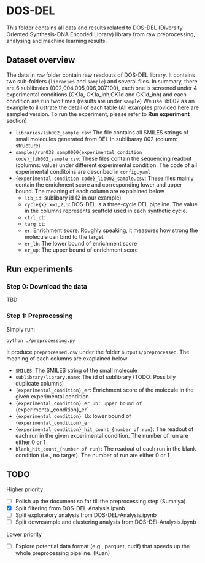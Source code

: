 # DOS-DEL

This folder contains all data and results related to DOS-DEL (Diversity Oriented Synthesis-DNA Encoded Library) library from raw preprocessing, analysing and machine learning results.

## Dataset overview
The data in `raw` folder contain raw readouts of DOS-DEL library. It contains two sub-folders (`libraries` and `sample`) and several files. In summary, there are 6 sublibraies (002,004,005,006,007,100), each one is screened under 4 experimental conditions (CK1a, CK1a_inh,CK1d and CK1d_inh) and each condition are run two times (results are under `sample`)
We use lib002 as an example to illustrate the detail of each table (All examples provided here are sampled version. To run the experiment, please refer to **Run experiment** section)

- `libraries/lib002_sample.csv`: The file contains all SMILES strings of small molecules generated from DEL in sublibaray 002 (column: structure)
- `samples/run038_samp0000{experimental condition code}_lib002_sample.csv`: These files contain the sequencing readout (columns: value) under different experimental condition. The code of all experimental conditoins are described in `config.yaml` 
- `{experimental condition code}_lib002_sample.csv`: These files mainly contain the enrichment score and corresponding lower and upper bound.  The meaning of each column are expplained below
  - `lib_id`: sublibary id (2 in our example)
  - `cycle{x} x=1,2,3`: DOS-DEL is a three-cycle DEL pipeline. The value in the columns represents scaffold used in each synthetic cycle.
  - `ctrl_ct`:
  - `targ_ct`:
  - `er`: Enrichment score. Roughly speaking, it measures how strong the molecule can bind to the target
  - `er_lb`: The lower bound of enrichment score
  - `er_up`: The upper bound of enrichment score


## Run experiments
### Step 0: Download the data
TBD

### Step 1: Preprocessing
Simply run:
```
python ./preprocessing.py
```
It produce `preprocessed.csv` under the folder `outputs/preprocessed`. The meaning of each columns are exaplained below
- `SMILES`: The SMILES string of the small molecule
- `sublibrary/library.name`: The id of sublibrary (TODO: Possibily duplicate columns)
- `{experimental_condition}_er`: Enrichment score of the molecule in the given experimental condition
- `{experimental_condition}_er_ub: upper bound of `{experimental_condition}\_er`
- `{experimental_condition}_lb`: lower bound of `{experimental_condition}_er`
- `{experimental_condition}_hit_count_{number of run}`: The readout of each run in the given experimental condition. The number of run are either 0 or 1
- `blank_hit_count_{number of run}`: The readout of each run in the blank condition (i.e., no target). The number of run are either 0 or 1

## TODO
Higher priority
- [ ] Polish up the document so far till the preprocessing step (Sumaiya)
- [x] Split filtering from DOS-DEL-Analysis.ipynb
- [ ] Split exploratory analysis from DOS-DEL-Analysis.ipynb
- [ ] Split downsample and clustering analysis from DOS-DEl-Analysis.ipynb

Lower priority
- [ ] Explore potential data format (e.g., parquet, cudf) that speeds up the whole preprocessing pipeline. (Kuan)
